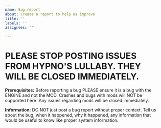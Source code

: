 ```yaml
---
name: Bug report
about: Create a report to help us improve
title: ''
labels: ''
assignees: ''

---
```


# PLEASE STOP POSTING ISSUES FROM HYPNO'S LULLABY. THEY WILL BE CLOSED IMMEDIATELY.

**Prerequisites:**
Before reporting a bug PLEASE ensure it is a bug with the ENGINE and not the MOD. Crashes and bugs with mods will NOT be supported here. Any issues regarding mods will be closed immediately.

**Information:**
DO NOT just post a bug report without proper context. Tell us about the bug, when it happened, why it happened, any information that would be useful to know like proper system information.
